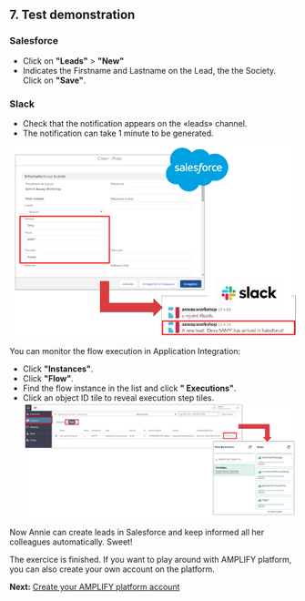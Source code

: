 ## 7. Test demonstration

### Salesforce
- Click on **"Leads"** > **"New"**
- Indicates the Firstname and Lastname on the Lead, the the Society. Click on **"Save"**.
	
### Slack
- Check that the notification appears on the «leads» channel.
- The notification can take 1 minute to be generated.

![test1.png](./imgs/test1.png)


You can monitor the flow execution in Application Integration:
-  Click **"Instances"**.
- Click **"Flow"**.
- Find the flow instance in the list and click **" Executions"**.
- Click an object ID tile to reveal execution step tiles.
![test2.png](./imgs/test2.png)

Now Annie can create leads in Salesforce and keep informed all her colleagues automatically. Sweet!

The exercice is finished. If you want to play around with AMPLIFY platform, you can also create your own account on the platform.

**Next:** [Create your AMPLIFY platform account](../8.Access_to_AMPLIFY_Platform)
